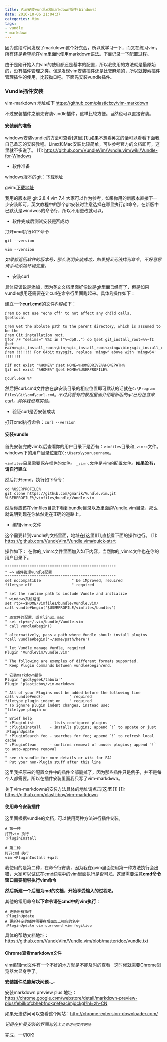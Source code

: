 ```yaml
---
title: Vim安装vundle和markdown插件(Windows)
date: 2016-10-06 21:04:37
categories: Vim
tags:
- vundle
- markdown
---
```


因为这段时间发现了markdown这个好东西，所以就学习一下，而又在练习vim，所有还是希望能在vim里面也使用markdown语法。下面记录一下配置过程。

由于是刚开始入门vim的使用都还是基本的配置，所以我使用的方法就是最原始的，没有插件管理之类。但是发现vim安装插件还是比较麻烦的，所以就搜索插件管理插件的使用，比较拗口吧。下面先安装vundle插件。

### Vundle插件安装

vim-markdown 地址如下 https://github.com/plasticboy/vim-markdown

不过安装插件之前先安装vundle插件，这样比较方便。当然也可以直接安装。

<!-- more -->

#### 安装前的准备

windows安装vundle的方法可查看[这里][1],如果不想看英文的话可以看看下面我自己备忘的安装教程。Linux和Mac安装比较简单，可以参考官方的文档即可，这里就不多说了。
[1]: https://github.com/VundleVim/Vundle.vim/wiki/Vundle-for-Windows

+ 软件准备

windows版本的git：[下载地址](https://git-for-windows.github.io/)

gvim:[下载地址](http://www.vim.org/download.php#pc)

我用的版本是 git 2.8.4    vim 7.4    大家可以作为参考，如果你用的新版本直接下一步安装即可，英文教程中的那个git安装时注意选择在哪里执行git命令，在新版中已默认是windwos的命令行，所以不用更改就可以。

+ 软件完成后测试安装是否成功

打开cmd执行如下命令

`git --version`

`vim --version`

*如果都返回软件的版本号，那么说明安装成功，如果提示无法找到命令，不好意思请手动添加环境变量。*

+ 安装curl

具体应该说是添加，因为英文文档里面好像说是git里面已经有了，但是如果vundle想用还需要在让curl在命令行里面跑起来。具体的操作如下：

建立一个**curl.cmd**的文件内容如下：

    @rem Do not use "echo off" to not affect any child calls.
    @setlocal
    
    @rem Get the abolute path to the parent directory, which is assumed to be the
    @rem Git installation root.
    @for /F "delims=" %%I in ("%~dp0..") do @set git_install_root=%%~fI
    @set PATH=%git_install_root%\bin;%git_install_root%\mingw\bin;%git_install_root%\mingw64\bin;%PATH%
    @rem !!!!!!! For 64bit msysgit, replace 'mingw' above with 'mingw64' !!!!!!!
    
    @if not exist "%HOME%" @set HOME=%HOMEDRIVE%%HOMEPATH%
    @if not exist "%HOME%" @set HOME=%USERPROFILE%
    
    @curl.exe %*

然后把curl.cmd文件放在git安装目录的相应位置即可默认的话就在`C:\Program Files\Git\cmd\curl.cmd`。*不过我看有的教程里面介绍是新版的git已经包含来curl，具体我没有实验。*

+ 验证curl是否安装成功

打开cmd执行命令：`curl --version`

#### 安装vundle

首先安装完成vim以后查看你的用户目录下是否有：`vimfiles`目录和`_vimrc`文件。windows下的用户目录位置在`C:\Users\yourusername`。

`vimfiles`目录需要保存插件的文件。 `_vimrc`文件是vim的配置文件。**如果没有，请自行建立**

然后打开cmd，执行如下命令：

    cd %USERPROFILE%
    git clone https://github.com/gmarik/Vundle.vim.git %USERPROFILE%/vimfiles/bundle/Vundle.vim

然后你应该在vimfiles目录下看到bundle目录以及里面的Vundle.vim目录，那么就说明到现在你依然走在正确的道路上。 

+ 编辑vimrc文件

这个需要转到vundle的文档里面，地址在[这里][1],直接看下面的操作也行。
[1]: https://github.com/VundleVim/Vundle.vim#quick-start

操作如下：
在你的_vimrc文件里面加入如下内容，当然你的_vimrc文件也在你的用户目录下。

    """"""""""""""""""""""""""""""""""""""""""""""""""
    " => 插件管理vundle配置
    """"""""""""""""""""""""""""""""""""""""""""""""""
    set nocompatible              " be iMproved, required
    filetype off                  " required
    
    " set the runtime path to include Vundle and initialize
    " windows系统路径
    set rtp+=$HOME/vimfiles/bundle/Vundle.vim/
    call vundle#begin('$USERPROFILE/vimfiles/bundle/')
    
    " 原文件的配置，适合linux、mac
    " set rtp+=~/.vim/bundle/Vundle.vim
    " call vundle#begin()
    
    " alternatively, pass a path where Vundle should install plugins
    "call vundle#begin('~/some/path/here')
    
    " let Vundle manage Vundle, required
    Plugin 'VundleVim/Vundle.vim'
    
    " The following are examples of different formats supported.
    " Keep Plugin commands between vundle#begin/end.
    
    " 安装markdown插件
    Plugin 'godlygeek/tabular'
    Plugin 'plasticboy/vim-markdown'
    
    " All of your Plugins must be added before the following line
    call vundle#end()            " required
    filetype plugin indent on    " required
    " To ignore plugin indent changes, instead use:
    "filetype plugin on
    "
    " Brief help
    " :PluginList       - lists configured plugins
    " :PluginInstall    - installs plugins; append `!` to update or just :PluginUpdate
    " :PluginSearch foo - searches for foo; append `!` to refresh local cache
    " :PluginClean      - confirms removal of unused plugins; append `!` to auto-approve removal
    "
    " see :h vundle for more details or wiki for FAQ
    " Put your non-Plugin stuff after this line

这里我把原来的配置文件中的插件全部删掉了，因为那些插件只是例子，并不是每个人都需要。所以在插件安装里面我只写了vim-markdown。

关于vim-markdown的安装方法具体的地址请点击[这里][1]
[1]: https://github.com/plasticboy/vim-markdown

#### 使用命令安装插件

这里面根据vundle的文档，可以使用两种方法进行插件安装。

    # 第一种
    打开vim 执行 
    :PluginInstall

    # 第二种
    打开cmd 执行 
    vim +PluginInstall +qall

我使用的是第二种，在命令行安装，因为我在gvim里面使用第一种方法执行会出错，大家可以试试在cmd终端中的vim里面执行是否可以。这里需要注意**cmd命令窗口需要能够执行vim命令**

**然后新建一个后缀为md的文档，开始享受输入的过程吧。**

其他的常用命令**以下命令请在cmd中的vim执行**：

    # 更新所有插件
    :PluginUpdate
    # 更新特定的插件需要在后面加上相应的名字
    :PluginUpdate vim-surround vim-fugitive

具体的帮助文档地址：https://github.com/VundleVim/Vundle.vim/blob/master/doc/vundle.txt

#### Chrome查看markdown文件

vim编辑md文件有一个不好的地方就是不能及时的查看，这时候就需要Chrome浏览器大显身手了。

**安装插件总能解决问题-_-**

安装markdown preview plus 地址：https://chrome.google.com/webstore/detail/markdown-preview-plus/febilkbfcbhebfnokafefeacimjdckgl?hl=zh-CN

如果无法访问可以查看这个网站：http://chrome-extension-downloader.com/

*记得在扩展安装的界面勾选上`允许访问文件网址`*

完成，一切OK!

